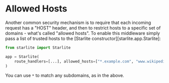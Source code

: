 # Allowed Hosts

Another common security mechanism is to require that each incoming request has a "HOST" header, and then to restrict
hosts to a specific set of domains - what's called "allowed hosts". To enable this middleware simply pass a list of
trusted hosts to the [Starlite constructor][starlite.app.Starlite]:

```python
from starlite import Starlite

app = Starlite(
    route_handlers=[...], allowed_hosts=["*.example.com", "www.wikipedia.org"]
)
```

You can use `*` to match any subdomains, as in the above.

